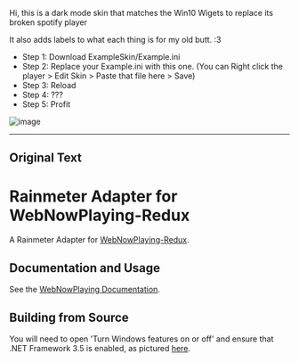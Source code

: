 Hi, this is a dark mode skin that matches the Win10 Wigets to replace its broken spotify player

It also adds labels to what each thing is for my old butt. :3

* Step 1: Download ExampleSkin/Example.ini
* Step 2: Replace your Example.ini with this one. (You can Right click the player > Edit Skin > Paste that file here > Save)
* Step 3: Reload
* Step 4: ???
* Step 5: Profit



![image](https://github.com/MondoCat/WebNowPlaying-Rainmeter-Win10-Widgets-Dark-Skin/assets/123789500/ce44c394-10cb-4c59-8c77-44b8ce272ff5)




----------
Original Text
----------


# Rainmeter Adapter for WebNowPlaying-Redux

A Rainmeter Adapter for [WebNowPlaying-Redux](https://github.com/keifufu/WebNowPlaying-Redux).

## Documentation and Usage

See the [WebNowPlaying Documentation](https://wnp.keifufu.dev/rainmeter/usage).

## Building from Source

You will need to open 'Turn Windows features on or off' and ensure that .NET Framework 3.5 is enabled, as pictured [here](https://github.com/keifufu/WebNowPlaying-Redux-Rainmeter/blob/main/img/dotnet-framework-3.5.jpg?raw=true).
